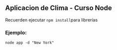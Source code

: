## Aplicacion de Clima - Curso Node

Recuerden ejecutar ```npm install```para librerías

### Ejemplo:
```
node app -d "New York"
```